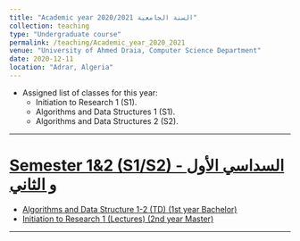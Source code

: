 ```yaml
---
title: "Academic year 2020/2021 السنة الجامعية"
collection: teaching
type: "Undergraduate course"
permalink: /teaching/Academic_year_2020_2021
venue: "University of Ahmed Draia, Computer Science Department"
date: 2020-12-11
location: "Adrar, Algeria"
---
```

* Assigned list of classes for this year:  
    * Initiation to Research 1 (S1).
    * Algorithms and Data Structures 1 (S1).
    * Algorithms and Data Structures 2 (S2).

***

[Semester 1&2 (S1/S2) -  السداسي الأول و الثاني]()
======

* [Algorithms and Data Structure 1-2 (TD) (1st year Bachelor)](/teaching_content/academic_year_2020_2021/2020-2021-ASD)
* [Initiation to Research 1 (Lectures) (2nd year Master)](/teaching_content/academic_year_2020_2021/2020-2021-S1-IAR1)

***